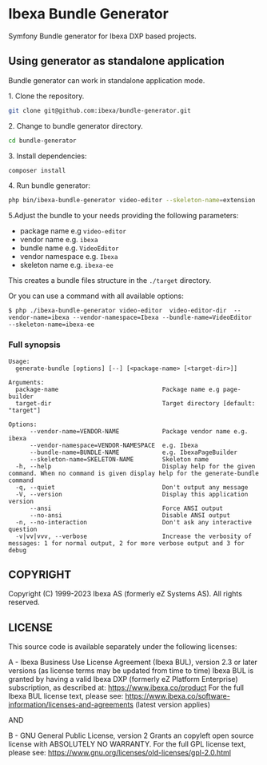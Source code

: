# Ibexa Bundle Generator

Symfony Bundle generator for Ibexa DXP based projects.

## Using generator as standalone application

Bundle generator can work in standalone application mode.

1\. Clone the repository.
```bash
git clone git@github.com:ibexa/bundle-generator.git
```
2\. Change to bundle generator directory.

```bash
cd bundle-generator
```

3\. Install dependencies:

```bash
composer install
```

4\. Run bundle generator:

```bash
php bin/ibexa-bundle-generator video-editor --skeleton-name=extension
```

5\.Adjust the bundle to your needs providing the following parameters:

* package name e.g `video-editor`
* vendor name e.g. `ibexa`
* bundle name e.g. `VideoEditor`
* vendor namespace e.g. `Ibexa`
* skeleton name e.g. `ibexa-ee`

This creates a bundle files structure in the  `./target` directory.

Or you can use a command with all available options:

```
$ php ./ibexa-bundle-generator video-editor  video-editor-dir  --vendor-name=ibexa --vendor-namespace=Ibexa --bundle-name=VideoEditor  --skeleton-name=ibexa-ee
```

### Full synopsis

```
Usage:
  generate-bundle [options] [--] [<package-name> [<target-dir>]]

Arguments:
  package-name                             Package name e.g page-builder
  target-dir                               Target directory [default: "target"]

Options:
      --vendor-name=VENDOR-NAME            Package vendor name e.g. ibexa
      --vendor-namespace=VENDOR-NAMESPACE  e.g. Ibexa
      --bundle-name=BUNDLE-NAME            e.g. IbexaPageBuilder
      --skeleton-name=SKELETON-NAME        Skeleton name
  -h, --help                               Display help for the given command. When no command is given display help for the generate-bundle command
  -q, --quiet                              Don't output any message
  -V, --version                            Display this application version
      --ansi                               Force ANSI output
      --no-ansi                            Disable ANSI output
  -n, --no-interaction                     Don't ask any interactive question
  -v|vv|vvv, --verbose                     Increase the verbosity of messages: 1 for normal output, 2 for more verbose output and 3 for debug
```

## COPYRIGHT

Copyright (C) 1999-2023 Ibexa AS (formerly eZ Systems AS). All rights reserved.

## LICENSE

This source code is available separately under the following licenses:

A - Ibexa Business Use License Agreement (Ibexa BUL),
version 2.3 or later versions (as license terms may be updated from time to time)
Ibexa BUL is granted by having a valid Ibexa DXP (formerly eZ Platform Enterprise) subscription,
as described at: https://www.ibexa.co/product
For the full Ibexa BUL license text, please see:
https://www.ibexa.co/software-information/licenses-and-agreements (latest version applies)

AND

B - GNU General Public License, version 2
Grants an copyleft open source license with ABSOLUTELY NO WARRANTY. For the full GPL license text, please see:
https://www.gnu.org/licenses/old-licenses/gpl-2.0.html